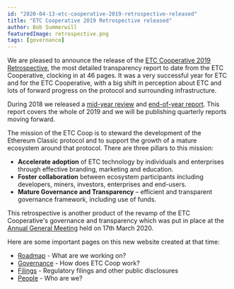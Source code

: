 ```yaml
---
id: "2020-04-13-etc-cooperative-2019-retrospective-released"
title: "ETC Cooperative 2019 Retrospective released"
author: Bob Summerwill
featuredImage: retrospective.png
tags: [governance]
---
```


We are pleased to announce the release of the
[ETC Cooperative 2019 Retrospective](/ETC-Coop-2019-Retrospective-April-13-2020.pdf), the most detailed transparency report to date from the ETC Cooperative, clocking in at 46 pages.  It was a very successful year for ETC and for the ETC Cooperative, with a big shift in perception about ETC and lots of forward progress on the protocol and surrounding infrastructure.

During 2018 we released a [mid-year review](/Mid-Year-Review-Jan-to-June-2018.pdf) and
[end-of-year report](/End-of-Year-Review-July-to-December-2018.pdf).  This report covers the whole of 2019 and we will be publishing quarterly reports moving forward.

The mission of the ETC Coop is to steward the development of the Ethereum Classic protocol and to support the growth of a mature ecosystem around that protocol. There are three pillars to this mission:

- **Accelerate adoption** of ETC technology by individuals and enterprises through effective branding, marketing and education.
- **Foster collaboration** between ecosystem participants including developers, miners, investors, enterprises and end-users.
- **Mature Governance and Transparency** – efficient and transparent governance framework, including use of funds.

This retrospective is another product of the revamp of the ETC Cooperative's governance and transparency which was put in place at the [Annual General Meeting](/posts/2020-03-17-etc-cooperative-agm-2020-new-governance) held on 17th March 2020.

Here are some important pages on this new website created at that time:

* [Roadmap](/roadmap) - What are we working on?
* [Governance](/posts/2020-03-17-etc-cooperative-agm-2020-new-governance) - How does ETC Coop work?
* [Filings](/filings) - Regulatory filings and other public disclosures
* [People](/people) - Who are we?
